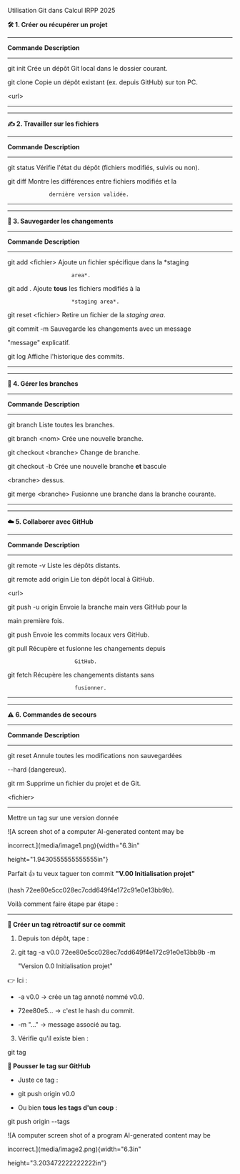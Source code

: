 Utilisation Git dans Calcul IRPP 2025

**🛠️ 1. Créer ou récupérer un projet**

  -----------------------------------------------------------------------
  **Commande**   **Description**
  -------------- --------------------------------------------------------
  git init       Crée un dépôt Git local dans le dossier courant.

  git clone      Copie un dépôt existant (ex. depuis GitHub) sur ton PC.
  \<url\>        
  -----------------------------------------------------------------------

------------------------------------------------------------------------

**✍️ 2. Travailler sur les fichiers**

  ---------------------------------------------------------------------------
  **Commande**   **Description**
  -------------- ------------------------------------------------------------
  git status     Vérifie l'état du dépôt (fichiers modifiés, suivis ou non).

  git diff       Montre les différences entre fichiers modifiés et la
                 dernière version validée.
  ---------------------------------------------------------------------------

------------------------------------------------------------------------

**💾 3. Sauvegarder les changements**

  -----------------------------------------------------------------------
  **Commande**          **Description**
  --------------------- -------------------------------------------------
  git add \<fichier\>   Ajoute un fichier spécifique dans la *staging
                        area*.

  git add .             Ajoute **tous** les fichiers modifiés à la
                        *staging area*.

  git reset \<fichier\> Retire un fichier de la *staging area*.

  git commit -m         Sauvegarde les changements avec un message
  \"message\"           explicatif.

  git log               Affiche l'historique des commits.
  -----------------------------------------------------------------------

------------------------------------------------------------------------

**🌿 4. Gérer les branches**

  -----------------------------------------------------------------------
  **Commande**             **Description**
  ------------------------ ----------------------------------------------
  git branch               Liste toutes les branches.

  git branch \<nom\>       Crée une nouvelle branche.

  git checkout \<branche\> Change de branche.

  git checkout -b          Crée une nouvelle branche **et** bascule
  \<branche\>              dessus.

  git merge \<branche\>    Fusionne une branche dans la branche courante.
  -----------------------------------------------------------------------

------------------------------------------------------------------------

**☁️ 5. Collaborer avec GitHub**

  -----------------------------------------------------------------------
  **Commande**           **Description**
  ---------------------- ------------------------------------------------
  git remote -v          Liste les dépôts distants.

  git remote add origin  Lie ton dépôt local à GitHub.
  \<url\>                

  git push -u origin     Envoie la branche main vers GitHub pour la
  main                   première fois.

  git push               Envoie les commits locaux vers GitHub.

  git pull               Récupère et fusionne les changements depuis
                         GitHub.

  git fetch              Récupère les changements distants sans
                         fusionner.
  -----------------------------------------------------------------------

------------------------------------------------------------------------

**⚠️ 6. Commandes de secours**

  ------------------------------------------------------------------------
  **Commande**   **Description**
  -------------- ---------------------------------------------------------
  git reset      Annule toutes les modifications non sauvegardées
  \--hard        (dangereux).

  git rm         Supprime un fichier du projet et de Git.
  \<fichier\>    
  ------------------------------------------------------------------------

Mettre un tag sur une version donnée

![A screen shot of a computer AI-generated content may be
incorrect.](media/image1.png){width="6.3in"
height="1.9430555555555555in"}

Parfait 👍 tu veux taguer ton commit **\"V.00 Initialisation projet\"**
(hash 72ee80e5cc028ec7cdd649f4e172c91e0e13bb9b).

Voilà comment faire étape par étape :

------------------------------------------------------------------------

**🔖 Créer un tag rétroactif sur ce commit**

1.  Depuis ton dépôt, tape :

2.  git tag -a v0.0 72ee80e5cc028ec7cdd649f4e172c91e0e13bb9b -m
    \"Version 0.0 Initialisation projet\"

👉 Ici :

- -a v0.0 → crée un tag annoté nommé v0.0.

- 72ee80e5\... → c'est le hash du commit.

- -m \"\...\" → message associé au tag.

3.  Vérifie qu'il existe bien :

git tag

**🚀 Pousser le tag sur GitHub**

- Juste ce tag :

- git push origin v0.0

- Ou bien **tous les tags d'un coup** :

git push origin \--tags

![A computer screen shot of a program AI-generated content may be
incorrect.](media/image2.png){width="6.3in"
height="3.203472222222222in"}

